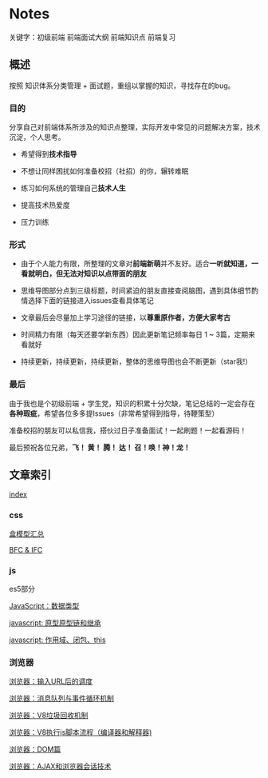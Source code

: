 # Notes

关键字：初级前端 前端面试大纲 前端知识点 前端复习

## 概述

按照 知识体系分类管理 + 面试题，重组以掌握的知识，寻找存在的bug。

### 目的

分享自己对前端体系所涉及的知识点整理，实际开发中常见的问题解决方案，技术沉淀，个人思考。

* 希望得到**技术指导**

* 不想让同样困扰如何准备校招（社招）的你，辗转难眠

* 练习如何系统的管理自己**技术人生**

* 提高技术热爱度

* 压力训练

### 形式

- 由于个人能力有限，所整理的文章对**前端新萌**并不友好。适合**一听就知道，一看就明白，但无法对知识以点带面的朋友**

- 思维导图部分点到三级标题，时间紧迫的朋友直接查阅脑图，遇到具体细节酌情选择下面的链接进入issues查看具体笔记

- 文章最后会尽量加上学习途径的链接，以**尊重原作者，方便大家考古**

- 时间精力有限（每天还要学新东西）因此更新笔记频率每日 1 ~ 3篇，定期来看就好

- 持续更新，持续更新，持续更新，整体的思维导图也会不断更新（star我!）

### 最后

由于我也是个初级前端 + 学生党，知识的积累十分欠缺，笔记总结的一定会存在**各种瑕疵**，希望各位多多提Issues（非常希望得到指导，待鞭策型）

准备校招的朋友可以私信我，搭伙过日子准备面试！一起刷题！一起看源码！

最后预祝各位兄弟，**飞！ 黄！ 腾！ 达！ 召！唤！神！龙！**

## 文章索引

[index](https://raw.githubusercontent.com/sup-fiveyear/Notes/master/images/indexnew.png)

### css
[盒模型汇总](https://github.com/sup-fiveyear/Notes/issues/4)

[BFC & IFC](https://github.com/sup-fiveyear/Notes/issues/5)

### js

es5部分

[JavaScript：数据类型](https://github.com/sup-fiveyear/Notes/issues/2)

[javascript: 原型原型链和继承](https://github.com/sup-fiveyear/Notes/issues/3)

[javascript: 作用域、闭包、this](https://github.com/sup-fiveyear/Notes/issues/6)

### 浏览器
[浏览器：输入URL后的调度](https://github.com/sup-fiveyear/Notes/issues/7)

[浏览器：消息队列与事件循环机制](https://github.com/sup-fiveyear/Notes/issues/12)

[浏览器：V8垃圾回收机制](https://github.com/sup-fiveyear/Notes/issues/9)

[浏览器：V8执行js脚本流程（编译器和解释器)](https://github.com/sup-fiveyear/Notes/issues/13)

[浏览器：DOM篇](https://github.com/sup-fiveyear/Notes/issues/8)

[浏览器：AJAX和浏览器会话技术](https://github.com/sup-fiveyear/Notes/issues/11)




